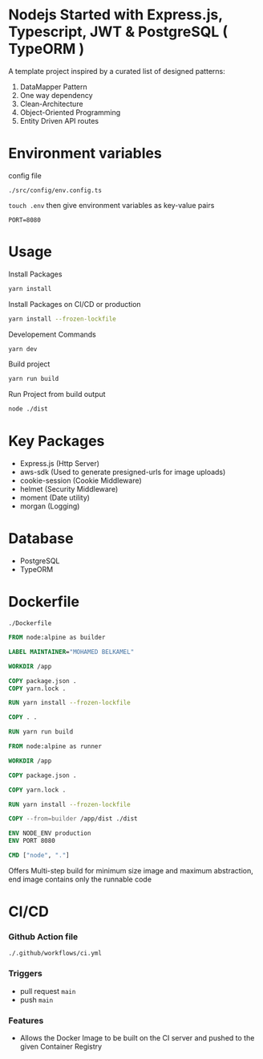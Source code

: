 # Nodejs Started with Express.js, Typescript, JWT & PostgreSQL ( TypeORM )

A template project inspired by a curated list of designed patterns:

1. DataMapper Pattern
2. One way dependency
3. Clean-Architecture
4. Object-Oriented Programming
5. Entity Driven API routes


# Environment variables

config file

`./src/config/env.config.ts`

`touch .env` 
then give environment variables as key-value pairs

```env
PORT=8080
```


# Usage

Install Packages

```bash
yarn install
```

Install Packages on CI/CD or production

```bash
yarn install --frozen-lockfile
```

Developement Commands

```bash
yarn dev
```

Build project

```bash
yarn run build
```


Run Project from build output

```bash
node ./dist
```

# Key Packages

- Express.js (Http Server)
- aws-sdk (Used to generate presigned-urls for image uploads)
- cookie-session (Cookie Middleware)
- helmet (Security Middleware)
- moment (Date utility)
- morgan (Logging)


# Database

- PostgreSQL
- TypeORM

# Dockerfile

`./Dockerfile`

```Dockerfile
FROM node:alpine as builder

LABEL MAINTAINER="MOHAMED BELKAMEL"

WORKDIR /app

COPY package.json .
COPY yarn.lock .

RUN yarn install --frozen-lockfile

COPY . .

RUN yarn run build

FROM node:alpine as runner

WORKDIR /app

COPY package.json .

COPY yarn.lock .

RUN yarn install --frozen-lockfile

COPY --from=builder /app/dist ./dist

ENV NODE_ENV production
ENV PORT 8080

CMD ["node", "."]
```

Offers Multi-step build for minimum size image and maximum abstraction, end image contains only the runnable code

# CI/CD

### Github Action file

`./.github/workflows/ci.yml`

### Triggers 
- pull request `main`
- push `main`

### Features

- Allows the Docker Image to be built on the CI server and pushed to the given Container Registry
   
